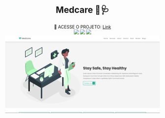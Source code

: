 <h1 align="center" style="font-weight: bold;">Medcare 💊🩺</h1>

<div align="center">
    🔗 ACESSE O PROJETO: <a target="_blank" href="">Link</a>
</div>

<div align="center">
    <img src="https://skillicons.dev/icons?i=html" />
    <img src="https://skillicons.dev/icons?i=css" />
    <img src="https://skillicons.dev/icons?i=js" />
</div>

<img src="/img/CAPA.png">